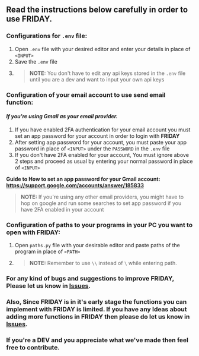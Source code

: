 ## Read the instructions below carefully in order to use FRIDAY.

### Configurations for `.env` file:

1. Open `.env` file with your desired editor and enter your details in place of `<INPUT>`
2. Save the `.env` file 
3. > **NOTE:** You don't have to edit any api keys stored in the `.env` file until you are a dev and want to input your own api keys 

### Configuration of your email account to use send email function: 

#### *If you're using Gmail as your email provider.*

1. If you have enabled 2FA authentication for your email account you must set an app password for your account in order to login with **FRIDAY**
2. After setting app password for your account, you must paste your app password in place of `<INPUT>` under the `PASSWORD` in the `.env` file
3. If you don't have 2FA enabled for your account, You must ignore above 2 steps and proceed as usual by entering your normal password in place of `<INPUT>`
 
**Guide to How to set an app password for your Gmail account: https://support.google.com/accounts/answer/185833**
> **NOTE:** If you're using any other email providers, you might have to hop on google and run some searches to set app password if you have 2FA enabled in your account  

### Configuration of paths to your programs in your PC you want to open with FRIDAY:

1. Open `paths.py` file with your desirable editor and paste paths of the program in place of `<PATH>`
2. > **NOTE:** Remember to use `\\` instead of `\` while entering path. 


### **For any kind of bugs and suggestions to improve **FRIDAY**, Please let us know in [Issues](https://github.com/realdarkstar/Project-Friday-on-Python/issues)**.
### **Also, Since FRIDAY is in it's early stage the functions you can implement with FRIDAY is limited. If you have any Ideas about adding more functions in FRIDAY then please do let us know in [Issues](https://github.com/realdarkstar/Project-Friday-on-Python/issues).**

### **If you're a DEV and you appreciate what we've made then feel free to contribute.**

